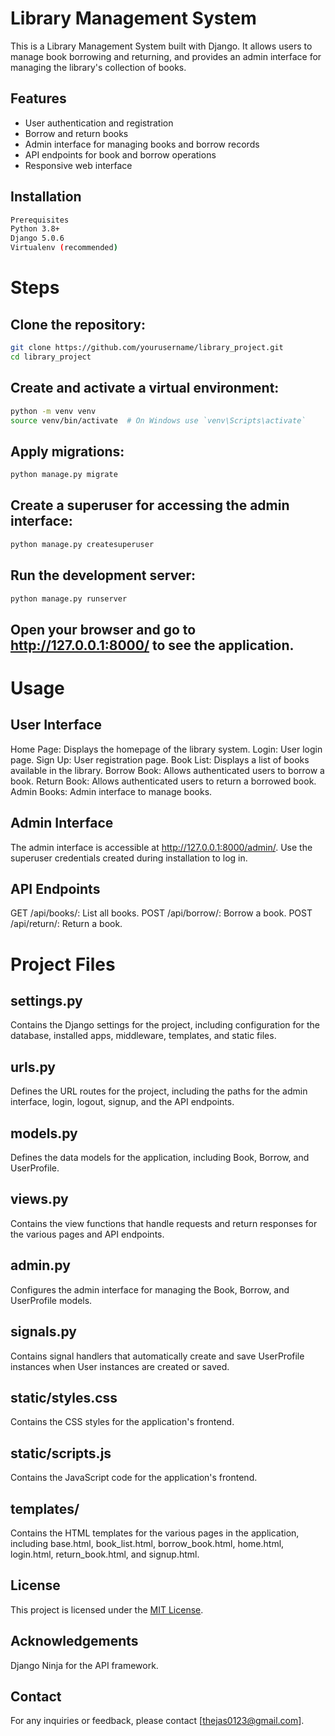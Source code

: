 # Library Management System

This is a Library Management System built with Django. It allows users to manage book borrowing and returning, and provides an admin interface for managing the library's collection of books.

## Features

- User authentication and registration
- Borrow and return books
- Admin interface for managing books and borrow records
- API endpoints for book and borrow operations
- Responsive web interface

## Installation
```bash
Prerequisites
Python 3.8+
Django 5.0.6
Virtualenv (recommended)
```
# Steps
## Clone the repository:
```bash
git clone https://github.com/yourusername/library_project.git
cd library_project
```
## Create and activate a virtual environment:
```bash
python -m venv venv
source venv/bin/activate  # On Windows use `venv\Scripts\activate`
```
## Apply migrations:
```bash
python manage.py migrate
```
## Create a superuser for accessing the admin interface:
```bash
python manage.py createsuperuser
```
## Run the development server:
```bash
python manage.py runserver
```
## Open your browser and go to http://127.0.0.1:8000/ to see the application.

# Usage
## User Interface
Home Page: Displays the homepage of the library system.
Login: User login page.
Sign Up: User registration page.
Book List: Displays a list of books available in the library.
Borrow Book: Allows authenticated users to borrow a book.
Return Book: Allows authenticated users to return a borrowed book.
Admin Books: Admin interface to manage books.
## Admin Interface
The admin interface is accessible at http://127.0.0.1:8000/admin/. Use the superuser credentials created during installation to log in.

## API Endpoints
GET /api/books/: List all books.
POST /api/borrow/: Borrow a book.
POST /api/return/: Return a book.

# Project Files
## settings.py
Contains the Django settings for the project, including configuration for the database, installed apps, middleware, templates, and static files.

## urls.py
Defines the URL routes for the project, including the paths for the admin interface, login, logout, signup, and the API endpoints.

## models.py
Defines the data models for the application, including Book, Borrow, and UserProfile.

## views.py
Contains the view functions that handle requests and return responses for the various pages and API endpoints.

## admin.py
Configures the admin interface for managing the Book, Borrow, and UserProfile models.

## signals.py
Contains signal handlers that automatically create and save UserProfile instances when User instances are created or saved.

## static/styles.css
Contains the CSS styles for the application's frontend.

## static/scripts.js
Contains the JavaScript code for the application's frontend.

## templates/
Contains the HTML templates for the various pages in the application, including base.html, book_list.html, borrow_book.html, home.html, login.html, return_book.html, and signup.html.

## License

This project is licensed under the [MIT License](LICENSE).

## Acknowledgements
Django Ninja for the API framework.

## Contact
For any inquiries or feedback, please contact [thejas0123@gmail.com].


